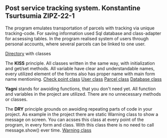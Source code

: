 ## Post service tracking system. Konstantine Tsurtsumia ZIPZ-22-1
The program emulates transportation of parcels with tracking via unique tracking-code.
For saving information used Sql database and class-adapter for acsessing tables.
In the program realised system of users through personal accounts, where several parcels can be linked to one user.

[Directory](Post/Classes) with classes

The **KISS** principle. All classes written in the same way, with initialization and get/set methods. All variable have clear and understandable names, every utilized element of the forms also has proper name with main form name mentioning.
[Check point class](Post/Classes/CheckPoint.cs)
[User class](Post/Classes/User.cs)
[Parcel class](Post/Classes/Parcel.cs)
[Database class](Post/Classes/DataBaseAdapter.cs)

**Yagni** stands for awoiding functions, that you don't need yet.
All function and variables in the project are utilized. There are no unnecessary methods or classes.

The **DRY** principle grounds on awoiding repeating parts of code in your project.
As example in the project there are static Warning class to show a message on screen. You can acsses this class at every point of the program, in every form and class.
With this class there is no need to call message.show() ever time.
[Warning class](Post/Classes/Warning.cs)
